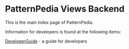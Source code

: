 # PatternPedia Views Backend
This is the main index page of PatternPedia.

Information for developers is found at the following items:

[DeveloperGuide](dev/) - a guide for developers